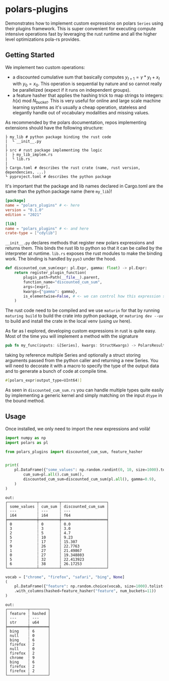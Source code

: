 # polars-plugins

Demonstrates how to implement custom expressions on polars `Series` using their plugins framework. This is super convenient for executing compute intensive operations fast by leveraging the rust runtime and all the higher level optimizations pola-rs provides.

## Getting Started

We implement two custom operations:
- a discounted cumulative sum that basically computes $y_{t+1} = \gamma * y_t + x_t$ with $y_0 = x_0$. This operation is sequential by nature and so cannot really be parallelized (expect if it runs on independent groups).
- a feature hasher that applies the hashing trick to map strings to integers: $h(x) \text{ mod } N_{bucket}$. This is very useful for online and large scale machine learning systems as it's usually a cheap operation, stateless and elegantly handle out of vocabulary modalities and missing values.

As recommended by the polars documentation, repos implementing extensions should have the following structure:

```
├ my_lib # python package binding the rust code
|  └ __init__.py
|
├ src # rust package implementing the logic
|  ├ my_lib_implem.rs
|  └ lib.rs
|
├ Cargo.toml # describes the rust crate (name, rust version, dependencies, ...)
└ pyproject.toml # describes the python package
```

It's important that the package and lib names declared in Cargo.toml are the same than the python package name (here `my_lib`)!

```toml
[package]
name = "polars_plugins" # <- here
version = "0.1.0"
edition = "2021"

[lib]
name = "polars_plugins" # <- and here
crate-type = ["cdylib"]
```

`__init__.py` declares methods that register new polars expressions and returns them. This binds the rust lib to python so that it can be called by the interpreter at runtime. `lib.rs` exposes the rust modules to make the binding work. The binding is handled by `pyo3` under the hood.

```python
def discounted_cum_sum(expr: pl.Expr, gamma: float) -> pl.Expr:
    return register_plugin_function(
        plugin_path=Path(__file__).parent,
        function_name="discounted_cum_sum",
        args=[expr],
        kwargs={"gamma": gamma},
        is_elementwise=False, # <- we can control how this expression should behave on window and aggregations
    )
```

The rust code need to be compiled and we use `maturin` for that by running `maturing build` to build the crate into python package, or `maturing dev --uv` to build and install the crate in the local venv (using uv here).

As far as I explored, developing custom expressions in rust is quite easy. Most of the time you will implement a method with the signature 

```rust
pub fn my_func(inputs: &[Series], kwargs: StructKwargs) -> PolarsResult<Series> {}
``` 

taking by reference multiple Series and optionally a struct storing arguments passed from the python caller and returning a new Series. You will need to decorate it with a macro to specify the type of the output data and to generate a bunch of code at compile time.

```rust
#[polars_expr(output_type=UInt64)]
```

As seen in `discounted_cum_sum.rs` you can handle multiple types quite easily by implementing a generic kernel and simply matching on the input `dtype` in the bound method.

## Usage

Once installed, we only need to import the new expressions and voilà!

```python
import numpy as np
import polars as pl

from polars_plugins import discounted_cum_sum, feature_hasher


print(
    pl.DataFrame({"some_values": np.random.randint(0, 10, size=1000).tolist()}).with_columns(
        cum_sum=pl.all().cum_sum(),
        discounted_cum_sum=discounted_cum_sum(pl.all(), gamma=0.9),
    )
)
```
```
out:
┌─────────────┬─────────┬────────────────────┐
│ some_values ┆ cum_sum ┆ discounted_cum_sum │
│ ---         ┆ ---     ┆ ---                │
│ i64         ┆ i64     ┆ f64                │
╞═════════════╪═════════╪════════════════════╡
│ 0           ┆ 0       ┆ 0.0                │
│ 3           ┆ 3       ┆ 3.0                │
│ 2           ┆ 5       ┆ 4.7                │
│ 5           ┆ 10      ┆ 9.23               │
│ 7           ┆ 17      ┆ 15.307             │
│ 9           ┆ 26      ┆ 22.7763            │
│ 1           ┆ 27      ┆ 21.49867           │
│ 0           ┆ 27      ┆ 19.348803          │
│ 5           ┆ 32      ┆ 22.413923          │
│ 6           ┆ 38      ┆ 26.17253           │
└─────────────┴─────────┴────────────────────┘
```

```python
vocab = ["chrome", "firefox", "safari", "bing", None]
(
    pl.DataFrame({"feature": np.random.choice(vocab, size=1000).tolist()})
    .with_columns(hashed=feature_hasher("feature", num_buckets=11))
)

```

```
out:
┌─────────┬────────┐
│ feature ┆ hashed │
│ ---     ┆ ---    │
│ str     ┆ u64    │
╞═════════╪════════╡
│ bing    ┆ 6      │
│ null    ┆ 0      │
│ bing    ┆ 6      │
│ firefox ┆ 2      │
│ null    ┆ 0      │
│ firefox ┆ 2      │
│ chrome  ┆ 9      │
│ bing    ┆ 6      │
│ firefox ┆ 2      │
│ firefox ┆ 2      │
└─────────┴────────┘
```
